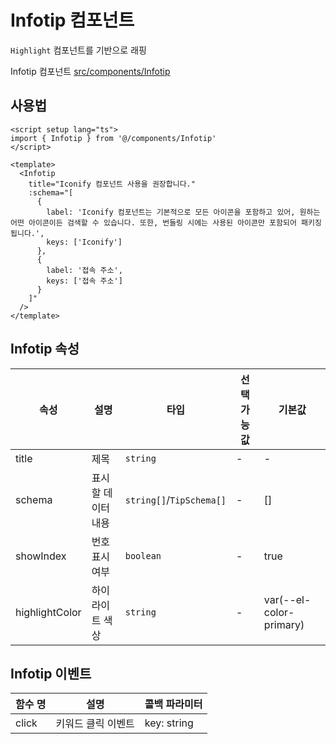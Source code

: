 # Infotip 컴포넌트

`Highlight` 컴포넌트를 기반으로 래핑

Infotip 컴포넌트 [src/components/Infotip](https://github.com/web2-solution/web2-vue-framework/tree/dev/src/components/Infotip)

## 사용법

```vue
<script setup lang="ts">
import { Infotip } from '@/components/Infotip'
</script>

<template>
  <Infotip
    title="Iconify 컴포넌트 사용을 권장합니다."
    :schema="[
      {
        label: 'Iconify 컴포넌트는 기본적으로 모든 아이콘을 포함하고 있어, 원하는 어떤 아이콘이든 검색할 수 있습니다. 또한, 번들링 시에는 사용된 아이콘만 포함되어 패키징됩니다.',
        keys: ['Iconify']
      },
      {
        label: '접속 주소',
        keys: ['접속 주소']
      }
    ]"
  />
</template>

```

## Infotip 속성

| 속성 | 설명 | 타입 | 선택 가능 값 | 기본값 |
| ---- | ---- | ---- | ---- | ---- |
| title | 제목 | `string` | - | - |
| schema | 표시할 데이터 내용 | `string[]`/`TipSchema[]` | - | [] |
| showIndex | 번호 표시 여부 | `boolean` | - | true |
| highlightColor | 하이라이트 색상 | `string` | - | var(--el-color-primary) |

## Infotip 이벤트

| 함수 명 | 설명 | 콜백 파라미터 |
| ---- | ---- | ---- |
| click | 키워드 클릭 이벤트 | key: string |

